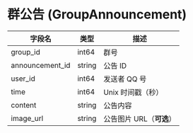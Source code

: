 # 群公告 (GroupAnnouncement)
| 字段名 | 类型 | 描述 |
| --- | --- | --- |
| group_id | int64 | 群号 |
| announcement_id | string | 公告 ID |
| user_id | int64 | 发送者 QQ 号 |
| time | int64 | Unix 时间戳（秒） |
| content | string | 公告内容 |
| image_url | string | 公告图片 URL（**可选**） |

